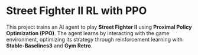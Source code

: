 # Street Fighter II RL with PPO  

This project trains an AI agent to play **Street Fighter II** using **Proximal Policy Optimization (PPO)**. The agent learns by interacting with the game environment, optimizing its strategy through reinforcement learning with **Stable-Baselines3** and **Gym Retro**.  
